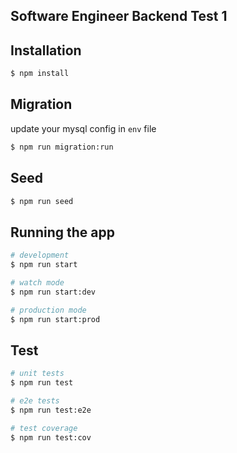 ## Software Engineer Backend Test 1

## Installation

```bash
$ npm install
```

## Migration

update your mysql config in `env` file

```bash
$ npm run migration:run
```

## Seed
```bash
$ npm run seed
```

## Running the app

```bash
# development
$ npm run start

# watch mode
$ npm run start:dev

# production mode
$ npm run start:prod
```

## Test

```bash
# unit tests
$ npm run test

# e2e tests
$ npm run test:e2e

# test coverage
$ npm run test:cov
```
